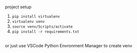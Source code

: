 project setup 
1. ```pip install virtualenv```
2. ```virtualenv venv```
3. ```source venv/Scripts/activate ```
4. ```pip install -r requirements.txt```
<br>
or just use VSCode Python Envronment Manager to create venv
